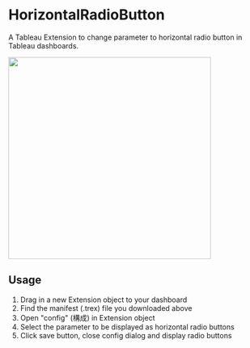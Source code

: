 # HorizontalRadioButton

A Tableau Extension to change parameter to horizontal radio button  in Tableau dashboards.

<img src="https://user-images.githubusercontent.com/2541034/147036277-afffa298-c670-434c-8a0a-f071dbdafea3.png" width=400>

## Usage

1. Drag in a new Extension object to your dashboard
2. Find the manifest (.trex) file you downloaded above
3. Open "config" (構成) in Extension object
4. Select the parameter to be displayed as horizontal radio buttons
5. Click save button, close config dialog and display radio buttons
